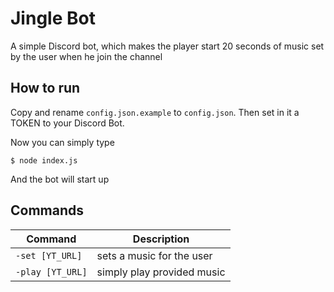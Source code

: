 # Jingle Bot
A simple Discord bot, which makes the player start 20 seconds of music set by the user when he join the channel

## How to run
Copy and rename `config.json.example` to `config.json`. Then set in it a TOKEN to your Discord Bot.

Now you can simply type
```
$ node index.js
```
And the bot will start up

## Commands
Command | Description
---|---
`-set [YT_URL]` | sets a music for the user
`-play [YT_URL]` | simply play provided music